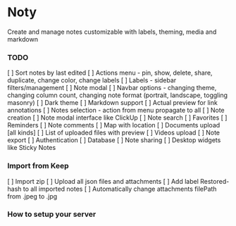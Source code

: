 # Noty

Create and manage notes customizable with labels, theming, media and markdown

### TODO

[ ] Sort notes by last edited
[ ] Actions menu - pin, show, delete, share, duplicate, change color, change labels
[ ] Labels - sidebar filters/management
[ ] Note modal
[ ] Navbar options - changing theme, changing column count, changing note format (portrait, landscape, toggling masonry)
[ ] Dark theme
[ ] Markdown support
[ ] Actual preview for link annotations
[ ] Notes selection - action from menu propagate to all
[ ] Note creation
[ ] Note modal interface like ClickUp
[ ] Note search
[ ] Favorites
[ ] Reminders
[ ] Note comments
[ ] Map with location
[ ] Documents upload [all kinds]
[ ] List of uploaded files with preview
[ ] Videos upload
[ ] Note export
[ ] Authentication
[ ] Database
[ ] Note sharing
[ ] Desktop widgets like Sticky Notes

### Import from Keep

[ ] Import zip
[ ] Upload all json files and attachments
[ ] Add label Restored-hash to all imported notes
[ ] Automatically change attachments filePath from .jpeg to .jpg

### How to setup your server
